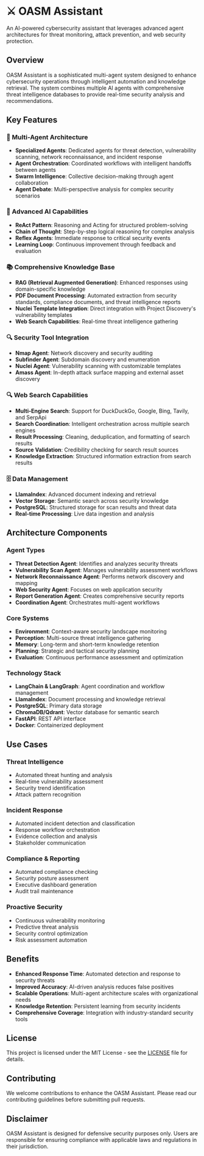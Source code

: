 # ⚔️ OASM Assistant

An AI-powered cybersecurity assistant that leverages advanced agent architectures for threat monitoring, attack prevention, and web security protection.

## Overview

OASM Assistant is a sophisticated multi-agent system designed to enhance cybersecurity operations through intelligent automation and knowledge retrieval. The system combines multiple AI agents with comprehensive threat intelligence databases to provide real-time security analysis and recommendations.

## Key Features

### 🤖 Multi-Agent Architecture

- **Specialized Agents**: Dedicated agents for threat detection, vulnerability scanning, network reconnaissance, and incident response
- **Agent Orchestration**: Coordinated workflows with intelligent handoffs between agents
- **Swarm Intelligence**: Collective decision-making through agent collaboration
- **Agent Debate**: Multi-perspective analysis for complex security scenarios

### 🧠 Advanced AI Capabilities

- **ReAct Pattern**: Reasoning and Acting for structured problem-solving
- **Chain of Thought**: Step-by-step logical reasoning for complex analysis
- **Reflex Agents**: Immediate response to critical security events
- **Learning Loop**: Continuous improvement through feedback and evaluation

### 📚 Comprehensive Knowledge Base

- **RAG (Retrieval Augmented Generation)**: Enhanced responses using domain-specific knowledge
- **PDF Document Processing**: Automated extraction from security standards, compliance documents, and threat intelligence reports
- **Nuclei Template Integration**: Direct integration with Project Discovery's vulnerability templates
- **Web Search Capabilities**: Real-time threat intelligence gathering

### 🔍 Security Tool Integration

- **Nmap Agent**: Network discovery and security auditing
- **Subfinder Agent**: Subdomain discovery and enumeration
- **Nuclei Agent**: Vulnerability scanning with customizable templates
- **Amass Agent**: In-depth attack surface mapping and external asset discovery

### 🔍 Web Search Capabilities

- **Multi-Engine Search**: Support for DuckDuckGo, Google, Bing, Tavily, and SerpApi
- **Search Coordination**: Intelligent orchestration across multiple search engines
- **Result Processing**: Cleaning, deduplication, and formatting of search results
- **Source Validation**: Credibility checking for search result sources
- **Knowledge Extraction**: Structured information extraction from search results

### 🗄️ Data Management

- **LlamaIndex**: Advanced document indexing and retrieval
- **Vector Storage**: Semantic search across security knowledge
- **PostgreSQL**: Structured storage for scan results and threat data
- **Real-time Processing**: Live data ingestion and analysis

## Architecture Components

### Agent Types

- **Threat Detection Agent**: Identifies and analyzes security threats
- **Vulnerability Scan Agent**: Manages vulnerability assessment workflows
- **Network Reconnaissance Agent**: Performs network discovery and mapping
- **Web Security Agent**: Focuses on web application security
- **Report Generation Agent**: Creates comprehensive security reports
- **Coordination Agent**: Orchestrates multi-agent workflows

### Core Systems

- **Environment**: Context-aware security landscape monitoring
- **Perception**: Multi-source threat intelligence gathering
- **Memory**: Long-term and short-term knowledge retention
- **Planning**: Strategic and tactical security planning
- **Evaluation**: Continuous performance assessment and optimization

### Technology Stack

- **LangChain & LangGraph**: Agent coordination and workflow management
- **LlamaIndex**: Document processing and knowledge retrieval
- **PostgreSQL**: Primary data storage
- **ChromaDB/Qdrant**: Vector database for semantic search
- **FastAPI**: REST API interface
- **Docker**: Containerized deployment

## Use Cases

### Threat Intelligence

- Automated threat hunting and analysis
- Real-time vulnerability assessment
- Security trend identification
- Attack pattern recognition

### Incident Response

- Automated incident detection and classification
- Response workflow orchestration
- Evidence collection and analysis
- Stakeholder communication

### Compliance & Reporting

- Automated compliance checking
- Security posture assessment
- Executive dashboard generation
- Audit trail maintenance

### Proactive Security

- Continuous vulnerability monitoring
- Predictive threat analysis
- Security control optimization
- Risk assessment automation

## Benefits

- **Enhanced Response Time**: Automated detection and response to security threats
- **Improved Accuracy**: AI-driven analysis reduces false positives
- **Scalable Operations**: Multi-agent architecture scales with organizational needs
- **Knowledge Retention**: Persistent learning from security incidents
- **Comprehensive Coverage**: Integration with industry-standard security tools

## License

This project is licensed under the MIT License - see the [LICENSE](LICENSE) file for details.

## Contributing

We welcome contributions to enhance the OASM Assistant. Please read our contributing guidelines before submitting pull requests.

## Disclaimer

OASM Assistant is designed for defensive security purposes only. Users are responsible for ensuring compliance with applicable laws and regulations in their jurisdiction.
